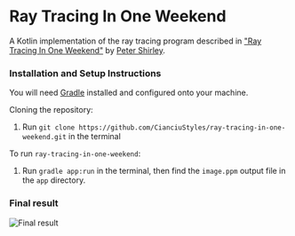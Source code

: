 # Ray Tracing In One Weekend

A Kotlin implementation of the ray tracing program described in ["Ray Tracing In One Weekend"](https://raytracing.github.io/books/RayTracingInOneWeekend.html) by [Peter Shirley](https://github.com/petershirley).

### Installation and Setup Instructions

You will need [Gradle](https://gradle.org/install/) installed and configured onto your machine.

Cloning the repository:

1. Run `git clone https://github.com/CianciuStyles/ray-tracing-in-one-weekend.git` in the terminal

To run `ray-tracing-in-one-weekend`:

1. Run `gradle app:run` in the terminal, then find the `image.ppm` output file in the `app` directory.

### Final result

![Final result](https://i.imgur.com/hvtAB8Kl.png)
